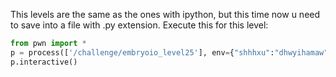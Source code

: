 This levels are the same as the ones with ipython, but this time now u need to save into a file with .py extension. Execute this for this level:
```python
from pwn import *
p = process(['/challenge/embryoio_level25'], env={"shhhxu":"dhwyihamaw"})
p.interactive()
